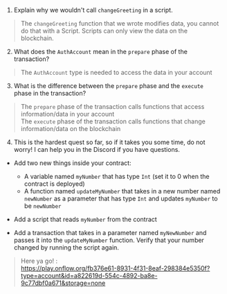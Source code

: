 1. Explain why we wouldn't call `changeGreeting` in a script.
> The `changeGreeting` function that we wrote modifies data, you cannot do that with a Script. Scripts can only view the data on the blockchain.  

2. What does the `AuthAccount` mean in the `prepare` phase of the transaction?
> The `AuthAccount` type is needed to access the data in your account

3. What is the difference between the `prepare` phase and the `execute` phase in the transaction?
> The `prepare` phase of the transaction calls functions that access information/data in your account  
> The `execute` phase of the transaction calls functions that change information/data on the blockchain

4. This is the hardest quest so far, so if it takes you some time, do not worry! I can help you in the Discord if you have questions.

- Add two new things inside your contract:
    - A variable named `myNumber` that has type `Int` (set it to 0 when the contract is deployed)
    - A function named `updateMyNumber` that takes in a new number named `newNumber` as a parameter that has type `Int` and updates `myNumber` to be `newNumber`

- Add a script that reads `myNumber` from the contract

- Add a transaction that takes in a parameter named `myNewNumber` and passes it into the `updateMyNumber` function. Verify that your number changed by running the script again.
> Here ya go! :  
> https://play.onflow.org/fb376e61-8931-4f31-8eaf-298384e5350f?type=account&id=a822619d-554c-4892-ba8e-9c77dbf0a671&storage=none
